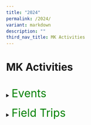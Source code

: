 ```yaml
---
title: "2024"
permalink: /2024/
variant: markdown
description: ""
third_nav_title: MK Activities
---
```

<h1>MK Activities</h1><br>
<details>
<summary><p style="font-size:30px; color:green; display:inline">Events</p></summary><br>
<details>
<summary><strong>K2 Interview with the Doctor</strong></summary>
<div data-type="detailsContent" class="isomer-details-content">
<table><tbody>
<tr>
<td width="60%"><img src="/images/MK/2024E_K2%20Interview%20with%20the%20Dr/IWD_01.jpg" style="width:100%"></td>
<td>Most children have interactions with their family doctors only when they fall sick. This time, the K2 children had their first-hand experience to interview a doctor, Dr Colin Low (Pancare Medical Clinc Hougang) face-to-face to find out how the different organs in their bodies function. They were excited, with some posing more than one question for the doctor. </td>
</tr>
</tbody></table>
<img src="/images/MK/2024E_K2%20Interview%20with%20the%20Dr/IWD_01.jpg" style="width:80%">
<p align="center" style="”line-height: 10px;"> Most children have interactions with their family doctors only when they fall sick. This time, the K2 children had their first-hand experience to interview a doctor, Dr Colin Low (Pancare Medical Clinc Hougang) face-to-face to find out how the different organs in their bodies function. They were excited, with some posing more than one question for the doctor. </p>
<br>
<table border="0"><tbody>
<tr>
<td><img src="/images/MK/2024E_K2%20Interview%20with%20the%20Dr/IWD_02.jpg" style="width:100%"></td>
<td><img src="/images/MK/2024E_K2%20Interview%20with%20the%20Dr/IWD_03.jpg" style="width:88%"></td>
</tr>
<tr>
<td colspan="2">Not only did the children learn about the functions of their body organs, but some brave ones also had the opportunity to practise interviewing someone. </td>
</tr>
</tbody></table>
<br>
<table><tbody>
<tr>
<td width="70%"><img src="/images/MK/2024E_K2%20Interview%20with%20the%20Dr/IWD_04.jpg" style="width:100%"></td>
<td>Our Centre Head, Ms Winnie presented the certificate of appreciation to Dr Colin to thank him for his support in educating our children.</td>
</tr>
</tbody></table>
<br>
<img src="/images/MK/2024E_K2%20Interview%20with%20the%20Dr/IWD_05.jpg" style="width:80%">Overall, it was an interesting experience for the K2 children!
<br><br>
<br>
</div>
</details>
<details>
<summary><strong>Chinese New Year Celebration</strong></summary>
<div data-type="detailsContent" class="isomer-details-content">
<table><tbody>
<tr>
<td width="50%"><img src="/images/MK/2024E_CNY%20Celebration/CNY_01.jpg" style="width:100%"></td><td width="47%"><img src="/images/MK/2024E_CNY%20Celebration/CNY_03.jpg" style="width:100%">
</td></tr>
<tr>
<td width="50%"><img src="/images/MK/2024E_CNY%20Celebration/CNY_02.jpg" style="width:100%"></td>
<td width="47%">The children gathered to celebrate Chinese New Year (CNY) and the theme is celebrating CNY the Singapore way. They learnt that besides the traditions of spring cleaning, putting decorations and home visiting, there is also 守岁 (Shou Sui), where children stay up as late as possible for their parents' longevity. They also had their first-hand experience of 菜青 (Cai Qing), a special performance put up by the teachers, which sent them into screams and shrieks of excitement!
</td></tr>
</tbody></table><br>
<table><tbody>
<tr>
<td width="50%"><img src="/images/MK/2024E_CNY%20Celebration/CNY_04.jpg" style="width:100%"></td>
<td width="50%"><img src="/images/MK/2024E_CNY%20Celebration/CNY_05.jpg" style="width:100%">
</td></tr>
<tr>
<td width="50%"><img src="/images/MK/2024E_CNY%20Celebration/CNY_06.jpg" style="width:100%"></td>
<td width="50%">After the performance, the children enjoyed the food tasting of Yu Sheng and fortune cookies. Some even asked teachers for help to read out the well wishes found in their fortune cookies!<img src="/images/MK/2024E_CNY%20Celebration/CNY_07.jpg" style="width:95%">
</td></tr>
</tbody></table>
<table><tbody>
<tr>
<td width="52%"><img src="/images/MK/2024E_CNY%20Celebration/CNY_08.jpg" style="width:100%"></td><td width="48%"><img src="/images/MK/2024E_CNY%20Celebration/CNY_09.jpg" style="width:100%">
</td></tr>
<tr>
<td colspan="2">The children found out that there is a small note of well wishes in the fortune cookie. Some even asked teachers for help to read out the well wishes found in their fortune cookies!
</td></tr>
</tbody></table><br>
<table><tbody>
<tr>
<td width="58%"><img src="/images/MK/2024E_CNY%20Celebration/CNY_11.jpg" style="width:100%"></td>
<td width="42%"><img src="/images/MK/2024E_CNY%20Celebration/CNY_10.jpg" style="width:95%">
</td></tr>
<tr>
<td width="58%"><img src="/images/MK/2024E_CNY%20Celebration/CNY_12.jpg" style="width:94%"></td>
<td width="42%"><img src="/images/MK/2024E_CNY%20Celebration/CNY_13.jpg" style="width:98%">
</td></tr>
<tr>
<td width="58%"><img src="/images/MK/2024E_CNY%20Celebration/CNY_14.jpg" style="width:90%"></td>
<td width="42%&quot;"><br>The children also got hands-on experience making their bags to hold the mandarin oranges. Together with the cards they prepared beforehand, they then exchanged them with their friends!<br><br><img src="/images/MK/2024E_CNY%20Celebration/CNY_15.jpg" style="width:105%">
</td></tr>
</tbody></table>	
<br><br>
</div></details>
<details>
<summary><strong>K1 Tea Session</strong></summary>
<div data-type="detailsContent" class="isomer-details-content">
<table><tbody>
<tr>
<td width="50%"><img src="/images/MK/2024E_K1%20Tea%20Session/KTSP_01.jpg" style="width:100%"></td>
<td>As part of our efforts to strengthen our relationships with our K1 parents, the K1 teachers organised a tea session to find out the needs and concerns of our parents. At the same time, parents had the opportunity to learn more about how they could better support their children. <br>
During the sharing session, parents and children enjoyed some snacks while we discussed the feedback from our parents.
 </td>
</tr>
</tbody></table>
<br>
<table><tbody>
<tr>
<td width="60%"><img src="/images/MK/2024E_K1%20Tea%20Session/KTSP_02.jpg" style="width:100%"></td>
<td>We are thankful to parents who shared their experiences of engaging their children using MK’s family-based activities and how they spent quality time with each other. 
 </td>
</tr>
</tbody></table><br><br>
<table><tbody>
<tr>
<td><img src="/images/MK/2024E_K1%20Tea%20Session/KTSP_03.jpg" style="width:100%"></td>
<td><img src="/images/MK/2024E_K1%20Tea%20Session/KTSP_04.jpg" style="width:100%">
</td>
<td><img src="/images/MK/2024E_K1%20Tea%20Session/KTSP_05.jpg" style="width:100%">
</td>
</tr>
</tbody></table>
<table><tbody>
<tr>
<td><img src="/images/MK/2024E_K1%20Tea%20Session/KTSP_06.jpg" style="width:77%"></td>
<td><img src="/images/MK/2024E_K1%20Tea%20Session/KTSP_07.jpg" style="width:100%">
</td>
<td><img src="/images/MK/2024E_K1%20Tea%20Session/KTSP_08.jpg" style="width:100%">
</td>
</tr>
<tr>
<td colspan="3">The session ended off with everyone creating their own sensory bottles to bring home. <br>We all learnt a new way of calming ourselves down when we experience big feelings!
</td>
</tr>
</tbody></table>
<table><tbody>
<tr>
<td><img src="/images/MK/2024E_K1%20Tea%20Session/KTSP_09.jpg" style="width:77%"></td>
<td><img src="/images/MK/2024E_K1%20Tea%20Session/KTSP_10.jpg" style="width:100%"></td>
</tr>
</tbody></table>
<br><br>
<br>
</div>
</details>
<details>
<summary><strong>Hari Raya Celebration</strong></summary>
<div data-type="detailsContent" class="isomer-details-content">
<table><tbody>
<tr>
<td width="50%"><img src="/images/MK/2024E_Hari%20Raya/HRC_01.jpg" style="width:100%"></td>
<td width="50%"><img src="/images/MK/2024E_Hari%20Raya/HRC_02.jpg" style="width:100%"></td>
</tr>
<tr><td width="50%"><img src="/images/MK/2024E_Hari%20Raya/HRC_04.jpg" style="width:60%"></td>
<td style="text-align: center; vertical-align: middle;" width="50%">Our young learners at MK immersed themselves in the spirit of Hari Raya festivities through hands-on experiences, including crafting ketupat, guided by our parent volunteers.</td>
</tr>
<tr><td width="50%"><img src="/images/MK/2024E_Hari%20Raya/HRC_03.jpg" style="width:100%"></td>
<td width="50%"><img src="/images/MK/2024E_Hari%20Raya/HRC_05.jpg" style="width:100%"></td>
</tr>
</tbody></table>
<br>
<table><tbody>
<tr>
<td><img src="/images/MK/2024E_Hari%20Raya/HRC_06.jpg" style="width:100%"></td>
<td><img src="/images/MK/2024E_Hari%20Raya/HRC_07.jpg" style="width:100%"></td>
<td><img src="/images/MK/2024E_Hari%20Raya/HRC_09.jpg" style="width:100%"></td>
</tr>
<tr>
<td colspan="3">The children were invited to make a visit at Cikgu Ju’s “house”, where they received a warm welcome. They practised giving a salam with her and had a wonderful time enjoying Hari Raya treats and delightful company.</td>
</tr>
</tbody></table>
<table><tbody>
<tr>
<td width="50%"><img src="/images/MK/2024E_Hari%20Raya/HRC_08.jpg" style="width:100%"></td>
<td width="50%"><img src="/images/MK/2024E_Hari%20Raya/HRC_10.jpg" style="width:100%"></td>
</tr>
</tbody></table>
<br><br>
<table><tbody>

<tr>
<td width="50%"><img src="/images/MK/2024E_Hari%20Raya/HRC_11.jpg" style="width:100%"></td>
<td width="50%"><img src="/images/MK/2024E_Hari%20Raya/HRC_12.jpg" style="width:100%"></td>
</tr>
<tr>
<td colspan="2">Joyful children proudly display their handmade ketupats, ready to take them home!</td>
</tr>
</tbody></table>
<br><br>
</div>
</details>
<details>
<summary><strong>Mid-Year Celebration</strong></summary>
<div data-type="detailsContent" class="isomer-details-content">
<br>
<table><tbody>
<tr>
<td style="align: right; verical-align: middle;" width="60%"><img src="/images/MK/2024E_Mid%20Year%20Celebration/MYC_01.jpg" style="width:60%"><br><br>
</td><td style="align: left; vertical-align: middle;" width="60%">To celebrate their mid-year achievements and foster creativity, friendship, and teamwork, the children enjoyed a Rainbow Party theme with their teachers and friends. They wore brightly coloured accessories to add to the celebratory fun. </td>
</tr>
<tr>
<td style="align: right; verical-align: middle;" width="60%"><img src="/images/MK/2024E_Mid%20Year%20Celebration/MYC_02.jpg" style="width:60%">
</td><td style="align: left; vertical-align: middle;" width="60%"><img src="/images/MK/2024E_Mid%20Year%20Celebration/MYC_04.jpg" style="width:90%"></td>
</tr>
<tr>
<td style="text-align: center; verical-align: middle;" colspan="2">Children were engaged in various rainbow-themed activities including a colour scavenger hunt to find and gather all the rainbow-coloured items hidden in the classrooms.</td>
</tr>
</tbody></table>
<img src="/images/MK/2024E_Mid%20Year%20Celebration/MYC_03.jpg" style="width:80%"><br><br>
<table><tbody>
<tr>
<td style="align: left; vertical-align: middle;" width="60%"><img src="/images/MK/2024E_Mid%20Year%20Celebration/MYC_05.jpg" style="width:90%">
	</td><td width="100%">Children were engaged in various rainbow-themed activities including a colour scavenger hunt to find and gather all the rainbow-coloured items hidden in the classrooms.</td>
</tr>
</tbody></table><br>
<table><tbody>
<tr>
<td style="align: right; verical-align: middle;" width="60%"><img src="/images/MK/2024E_Mid%20Year%20Celebration/MYC_06.jpg" style="width:60%"></td>
<td style="text-align: left; vertical-align: bottom;" width="60%">Other activities the children participated in included enjoying a rainbow cake during snack time and conducting an experiment to create their own rainbows using paper towels and paints. They also watched True: Rainbow Rescue, which taught them valuable lessons on perseverance, innovation and appreciation!</td>
</tr>
</tbody></table>
<table><tbody>
<tr>
<td width="50%"><img src="/images/MK/2024E_Mid%20Year%20Celebration/MYC_07.jpg" style="width:95%"></td>
<td width="50%"><img src="/images/MK/2024E_Mid%20Year%20Celebration/MYC_08.jpg" style="width:80%"></td>
</tr>
</tbody></table>
<br><br>
</div>
</details>
<details>
<summary><strong>MK@AG Start Small Dream Big Community Project: “Stamp Out Dengue!”</strong></summary>
<div data-type="detailsContent" class="isomer-details-content">
<table><tbody>
<tr>
<td width="50%"><img src="/images/MK/2024E_Start%20Small%20Dream%20Big/SSDB_01.jpg" style="width:100%"></td>
<td width="50%"><img src="/images/MK/2024E_Start%20Small%20Dream%20Big/SSDB_02.jpg" style="width:100%"></td>
</tr>
<tr>
<td colspan="2">As part of the Start Small Dream Big initiative by the Early Childhood Development Agency (ECDA), the children participated in our community project – Stamp Out Dengue! This project aims to teach children about preventing mosquito breeding while instilling a sense of responsibility toward the environment.<br><br>
The National Environment Agency (NEA) of Singapore was invited to conduct a talk on mosquito breeding, its dangers, and effective prevention methods.
</td>
</tr>
</tbody></table>
<br>
<img src="/images/MK/2024E_Start%20Small%20Dream%20Big/SSDB_03.jpg" style="width:80%">
<table border="0"><tbody>
<tr>
<td colspan="2">Additionally, the children learned specifically about Aedes mosquitoes, discovering that only the females transmit diseases. They observed mosquito eggs and nymphs up close and even explored whether male mosquitoes would bite by placing their hands in a controlled observation box.</td>
</tr>
<tr>
<td style="align: right; verical-align: middle;"><img src="/images/MK/2024E_Start%20Small%20Dream%20Big/SSDB_04.jpg" style="width:80%"></td>
<td style="align: left; verical-align: middle;"><img src="/images/MK/2024E_Start%20Small%20Dream%20Big/SSDB_05.jpg" style="width:80%"></td>
</tr>
</tbody></table>
<br><br>
<table border="0"><tbody>
<tr>
<td style="align: right; verical-align: middle;"><img src="/images/MK/2024E_Start%20Small%20Dream%20Big/SSDB_06.jpg" style="width:80%"></td>
<td style="align: left; verical-align: middle;"><img src="/images/MK/2024E_Start%20Small%20Dream%20Big/SSDB_07.jpg" style="width:80%"></td>
</tr>
<tr>
<td colspan="2">Building on their newfound understanding, the children created Stamp Out Dengue posters to remind the community to take an active role in preventing mosquito breeding.
Selected posters were printed as leaflets, and the children, accompanied by their parents and teachers, distributed them throughout the neighborhood. They reached out to the community by delivering leaflets to homes and public spaces such as coffee shops and provision stores.
</td>
</tr>
</tbody></table>
<table border="0"><tbody>
<tr>
<td style="align: right; verical-align: middle;"><img src="/images/MK/2024E_Start%20Small%20Dream%20Big/SSDB_08.jpg" style="width:100%"></td>
<td style="align: left; verical-align: middle;"><img src="/images/MK/2024E_Start%20Small%20Dream%20Big/SSDB_09.jpg" style="width:95%"></td>
<td style="align: left; verical-align: middle;"><img src="/images/MK/2024E_Start%20Small%20Dream%20Big/SSDB_10.jpg" style="width:95%"></td>
</tr>
</tbody></table><br><br>
<table><tbody>
<tr>
<td width="60%"><img src="/images/MK/2024E_Start%20Small%20Dream%20Big/SSDB_11.jpg" style="width:90%"></td>
<td style="text-align: left; vertical-align: middle;" width="40%">Everyone had a great time contributing to the cause and playing an active role in advocating for dengue prevention!</td>
</tr>
</tbody></table>
</div>
</details>
<details>
<summary><strong>Racial Harmony Day</strong></summary>
<div data-type="detailsContent" class="isomer-details-content">
<table><tbody>
<tr>
<td><img src="/images/MK/2024E_Racial%20Harmony%20Day/RHD_01.jpg" style="width:100%"></td>
<td><img src="/images/MK/2024E_Racial%20Harmony%20Day/RHD_02.jpg" style="width:100%">
</td><td><img src="/images/MK/2024E_Racial%20Harmony%20Day/RHD_03.jpg" style="width:100%"></td>
</tr>
<tr>
<td>Children having a game of Congkak with our parent volunteer.</td>
<td>Children enjoying a 5-course dinner with proper etiquette.</td>
<td>Parent explaining the rules on ‘Parama Pada Sopanam’, a traditional Indian version of the popular game of Snakes and Ladders.</td>
</tr>
</tbody></table>
<br><br>
<img src="/images/MK/2024E_Racial%20Harmony%20Day/RHD_04.jpg" style="width:80%">
<p align="center">
Happy Racial Harmony Day!
</p><br>
</div>
</details>
<details>
<summary><strong>National Day</strong></summary>
<div data-type="detailsContent" class="isomer-details-content">
<table><tbody>
<tr>
<td width="33%"><img src="/images/MK/2024E_National%20Day/NDC_01.jpg" style="width:100%"></td>
<td width="33%"><img src="/images/MK/2024E_National%20Day/NDC_02.jpg" style="width:100%"></td>
<td width="33%"><img src="/images/MK/2024E_National%20Day/NDC_03.jpg" style="width:100%"></td>
</tr>
<tr>
<td><img src="/images/MK/2024E_National%20Day/NDC_04.jpg" style="width:100%"></td>
<td>Children dressed up in various work outfits that represent the different occupations which contribute to the growth and success of the nation.</td>
<td><img src="/images/MK/2024E_National%20Day/NDC_05.jpg" style="width:100%"></td>
</tr>
</tbody></table>
<br>
<table><tbody>
<tr>
<td width="37%"><img src="/images/MK/2024E_National%20Day/NDC_06.jpg" style="width:100%"></td>
<td width="63%"><img src="/images/MK/2024E_National%20Day/NDC_07.jpg" style="width:100%"></td>
</tr>
<tr>
<td>Hot seat interview with our very own teacher role-playing as a police officer.</td>
<td>Standing at attention during the singing of our National Anthem and Pledge.</td>
</tr></tbody></table>
<table><tbody>
<tr>
<td width="50%"><img src="/images/MK/2024E_National%20Day/NDC_08.jpg" style="width:100%"></td>
<td width="50%"><img src="/images/MK/2024E_National%20Day/NDC_09.jpg" style="width:100%"></td>
</tr>
<tr>
<td>Our teachers put together our very own MK@AG National Day Parade.</td>
<td>All smiles and proud of our Nation. Happy 59th Birthday Singapore!</td>
</tr></tbody></table>
</div>
</details>
<details>
<summary><strong>Children’s Day Celebration</strong></summary>
<div data-type="detailsContent" class="isomer-details-content">
<table><tbody>
<tr>
<td width="50%"><img src="/images/MK/2024E_Children's%20Day/CDC_01.jpg" style="width:100%"></td>
<td width="50%"><img src="/images/MK/2024E_Children's%20Day/CDC_02.jpg" style="width:100%"></td>
</tr>
<tr>
<td>Families coming together for a joyful picnic and movie experience – Inside Out 2. With popcorns in hand, they enjoyed the movie!</td>
<td>It’s so nice to see parents and children connecting, sharing happy moments, and strengthening their family bonds.</td>
</tr></tbody></table>
<table><tbody>
<tr>
<td width="37%"><img src="/images/MK/2024E_Children's%20Day/CDC_03.jpg" style="width:100%"></td>
<td width="63%"><img src="/images/MK/2024E_Children's%20Day/CDC_04.jpg" style="width:100%"></td>
</tr>
<tr>
<td>A special activity where parent and child talked about their happy moments and created a 'happy orb,' that continues to be made into a core memory. </td>
<td>Just like in the movie, they’ve made another core memory together!</td>
</tr></tbody></table>
<img src="/images/MK/2024E_Children's%20Day/CDC_05.jpg" style="width:100%">
We hope that this children’s day celebration helped strengthen the bond between parent and child, fostering cherished memories that will last a lifetime.
</div>
</details>
<details>
<summary><strong>K2 Celebrates </strong></summary>
<div data-type="detailsContent" class="isomer-details-content">
<table><tbody>
<tr>
<td width="50%"><img src="/images/MK/2024E_K2%20Celebrates/K2C_01.jpg" style="width:100%"></td>
<td width="50%"><img src="/images/MK/2024E_K2%20Celebrates/K2C_02.jpg" style="width:100%"></td>
</tr>
<tr>
<td>Children performed an Indian dance, captivating the audience with their graceful movements, vibrant props, and cultural expression.</td>
<td>We had our very own mini versions of Liang Po Po and Phua Chu Kang, bringing the house down with their hilarious antics and iconic catchphrase, 'Don’t pray pray ah!’</td>
</tr></tbody></table>
<table><tbody>
<tr>
<td width="50%"><img src="/images/MK/2024E_K2%20Celebrates/K2C_03.jpg" style="width:100%"></td>
<td width="50%"><img src="/images/MK/2024E_K2%20Celebrates/K2C_04.jpg" style="width:100%"></td>
</tr>
<tr>
<td>There was a lively Malay wedding performance too, complete with our bride and groom dressed in beautifully matching costumes, adding a touch of elegance and tradition to the celebration!</td>
<td>Children showcased their Kung Fu skills, demonstrating discipline, agility, and the confidence they gained through their practice.</td>
</tr></tbody></table>
<table><tbody>
<tr>
<td width="50%"><img src="/images/MK/2024E_K2%20Celebrates/K2C_05.jpg" style="width:100%"></td>
<td width="50%"><img src="/images/MK/2024E_K2%20Celebrates/K2C_06.jpg" style="width:100%"></td>
</tr>
<tr>
<td>Our school principal, Mr. Wesley Cheong, joined us in the grand finale, making the moment even more special as everyone came together to celebrate the occasion!</td>
<td>Parents expressed their heartfelt gratitude for teachers, sharing touching messages of appreciation and support</td>
</tr></tbody></table>
</div>
</details>
</details><br>
<details>
<summary><p style="font-size:30px; color:green; display:inline">Field Trips</p></summary><br>
<details>
<summary><strong>K1 Field Trip to Punggol Library</strong></summary>
<div data-type="detailsContent" class="isomer-details-content">
<img src="/images/MK/2024FT_K1%20at%20Punggol%20Reg%20Lib/FTPRL_01.jpg" style="width:100%"><br>
The children had an opportunity to explore places in the nearby community centre. The first stop was the resting area where they enjoyed their snack over a short movie.<br><br><br>
<img src="/images/MK/2024FT_K1%20at%20Punggol%20Reg%20Lib/FTPRL_02.jpg" style="width:100%">
<br>All ready to explore the library!<br><br><br>
<img src="/images/MK/2024FT_K1%20at%20Punggol%20Reg%20Lib/FTPRL_03.jpg" style="width:100%">
<br>The children enjoyed a story telling session after exploring books of different languages available in the library.<br><br><br>
<img src="/images/MK/2024FT_K1%20at%20Punggol%20Reg%20Lib/FTPRL_04.jpg" style="width:100%">
<br>They also had hands-on experience with the library's resources and learnt the importance of appropriate behavior in such environments.<br><br><br>
<img src="/images/MK/2024FT_K1%20at%20Punggol%20Reg%20Lib/FTPRL_05.jpg" style="width:100%">
<br>Learning how to return their books to the right places.
<br><br><br>
</div>
</details>
<details>
<summary><strong>K2 National Gallery Singapore Field Trip</strong></summary>
<div data-type="detailsContent" class="isomer-details-content">
<table><tbody>
<tr>
<td width="50%"><img src="/images/MK/2024FT_K2%20at%20NGS/TNGS_01.jpg" style="width:100%"></td>
<td width="50%"><img src="/images/MK/2024FT_K2%20at%20NGS/TNGS_02.jpg" style="width:100%">
</td></tr>
<tr>
<td colspan="2">Fuelling up during snack time before our exploration.
</td></tr>
</tbody></table><br>
<table><tbody>
<tr>
<td width="50%"><img src="/images/MK/2024FT_K2%20at%20NGS/TNGS_03.jpg" style="width:100%"></td>
<td width="50%"><img src="/images/MK/2024FT_K2%20at%20NGS/TNGS_04.jpg" style="width:100%">
</td></tr>
<tr>
<td colspan="2">Observing the National Gallery’s structure, architecture and art works. 
</td></tr>
</tbody></table><br>
<img src="/images/MK/2024FT_K2%20at%20NGS/TNGS_05.jpg" style="width:100%"><br>
Understanding artworks in the gallery through a guided tour.<br><br>
<table><tbody>
<tr>
<td width="37%"><img src="/images/MK/2024FT_K2%20at%20NGS/TNGS_06.jpg" style="width:100%"></td>
<td width="63%"><img src="/images/MK/2024FT_K2%20at%20NGS/TNGS_07.jpg" style="width:100%">
</td></tr>
<tr>
<td colspan="2">All smiles, as it was a fulfilling field trip to National Gallery Singapore!
</td></tr>
</tbody></table>
<br><br><img src="/images/MK/2024FT_K2%20at%20NGS/TNGS_08.jpg" style="width:100%"><br>Children completing their reflective journal by Becky the Bunny after visiting the exhibitions.
<br><br><br>
</div></details>
</details>